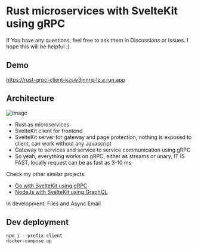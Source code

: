 # Rust microservices with SvelteKit using gRPC 
If You have any questions, feel free to ask them in Discussions or Issues. I hope this will be helpful :).

## Demo
https://rust-grpc-client-kzsw3jnnrq-lz.a.run.app

## Architecture
![image](https://user-images.githubusercontent.com/26543876/219150457-70499de3-dbe4-426d-8836-1e7a5889e2d4.png)

- Rust as microservices
- SvelteKit client for frontend
- SvelteKit server for gateway and page protection, nothing is exposed to client, can work without any Javascript
- Gateway to services and service to service communication using gRPC
- So yeah, everything works on gRPC, either as streams or unary, IT IS FAST, locally request can be as fast as 3-10 ms

Check my other similar projects:
- [Go with SvelteKit using gRPC](https://github.com/mpiorowski/go-svelte-grpc)
- [NodeJs with SvelteKit using GraphQL](https://github.com/mpiorowski/microservices-ts-fastify-svelte)

In development: Files and Async Email

## Dev deployment 
```
npm i --prefix client
docker-compose up
```
